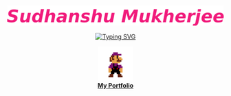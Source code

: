 <p align="center">
  <a href="https://github.com/sudhanshumukherjeexx">
    <img src="https://github.com/sudhanshumukherjeexx/sudhanshumukherjeexx/blob/main/name.png" alt="Sudhanshu Mukherjee" /></a>
</p>

<p align="center">
  <!-- Typing SVG by DenverCoder1 - https://github.com/DenverCoder1/readme-typing-svg -->
  <a href="https://git.io/typing-svg"><img src="https://readme-typing-svg.demolab.com?font=Fira+Code&weight=500&size=16&duration=2000&pause=500&color=982176&width=435&lines=Your+friendly+neighborhood+Data+Scientist;2%2B+years+of+Industry+Experience;4%2B+years+of+Coding+Experience;Python%2C+SQL%2C+Machine+Learning%2C+Data+Viz;Statistical+Analysis%2C+Computer+Vision;Natural+Language+Processing%2C+PowerBI;Snowflake%2C+AWS%2C+Pandas%2C+Polars%2C+Git" alt="Typing SVG" /></a>
</p>

<p align="center">
  <a href="https://www.datascienceportfol.io/sudhanshumukherjee">
    <img src="https://github.com/sudhanshumukherjeexx/sudhanshumukherjeexx/blob/main/1img.png" alt="Portfolio", width="80" height="80">
    <br>
    <strong>My Portfolio</strong>
  </a>
</p>
